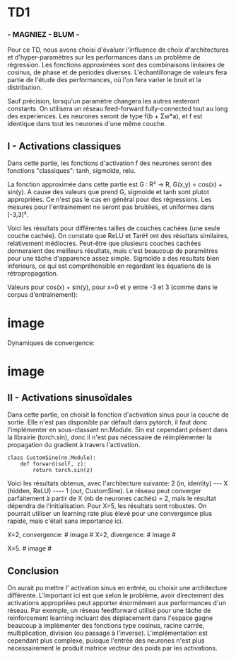 # TD1 #
### - MAGNIEZ - BLUM - ###


Pour ce TD, nous avons choisi d'évaluer l'influence de choix d'architectures et d'hyper-paramètres sur les performances dans un problème de régression. Les fonctions approximées sont des combinaisons linéaires de cosinus, de phase et de periodes diverses. L'échantillonage de valeurs fera partie de l'étude des performances, où l'on fera varier le bruit et la distribution.

Sauf précision, lorsqu'un paramètre changera les autres resteront constants. On utilisera un réseau feed-forward fully-connected tout au long des experiences. Les neurones seront de type f(b + Σw*a), et f est identique dans tout les neurones d'une même couche.

## I - Activations classiques

Dans cette partie, les fonctions d'activation f des neurones seront des fonctions "classiques": tanh, sigmoïde, relu.

La fonction approximée dans cette partie est G : R² -> R, G(x,y) = cos(x) + sin(y). A cause des valeurs que prend G, sigmoide et tanh sont plutot appropriées. Ce n'est pas le cas en général pour des régressions. Les mesures pour l'entrainement ne seront pas bruitées, et uniformes dans [-3,3]². 

Voici les résultats pour différentes tailles de couches cachées (une seule couche cachée). On constate que ReLU et TanH ont des résultats similaires, relativement médiocres. Peut-être que plusieurs couches cachées donneraient des meilleurs résultats, mais c'est beaucoup de paramètres pour une tâche d'apparence assez simple. Sigmoïde a des résultats bien inferieurs, ce qui est compréhensible en regardant les équations de la rétropropagation. 

Valeurs pour cos(x) + sin(y), pour x=0 et y entre -3 et 3 (comme dans le corpus d'entrainement):

# image #

Dynamiques de convergence:

# image #

## II - Activations sinusoïdales

Dans cette partie, on choisit la fonction d'activation sinus pour la couche de sortie. Elle n'est pas disponible par défault dans pytorch, il faut donc l'implémenter en sous-classant nn.Module. Sin est cependant présent dans la librairie (torch.sin), donc il n'est pas nécessaire de réimplémenter la propagation du gradient à travers l'activation.

```
class CustomSine(nn.Module):
    def forward(self, z):
        return torch.sin(z)
```

Voici les résultats obtenus, avec l'architecture suivante:  2 (in, identity)  ---  X (hidden, ReLU)   ----   1 (out, CustomSine). Le réseau peut converger parfaitement à partir de X (nb de neurones cachés) = 2, mais le résultat dépendra de l'initialisation. Pour X=5, les résultats sont robustes. On pourrait utiliser un learning rate plus élevé pour une convergence plus rapide, mais c'était sans importance ici.

X=2, convergence: # image #
X=2, divergence: # image #

X=5. # image #



## Conclusion 

On aurait pu mettre l' activation sinus en entrée, ou choisir une architecture différente. L'important ici est que selon le problème, avoir directement des activations appropriées peut apporter énormément aux performances d'un réseau. Par exemple, un réseau feedforward utilisé pour une tâche de reinforcement learning incluant des déplacement dans l'espace gagne beaucoup à implémenter des fonctions type cosinus, racine carrée, multiplication, division (ou passage à l'inverse). L'implémentation est cependant plus complexe, puisque l'entrée des neurones n'est plus nécessairement le produit matrice vecteur des poids par les activations.





